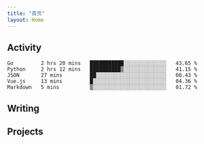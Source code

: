 ```yaml
---
title: "首页"
layout: Home
---
```


## Activity
<!--START_SECTION:waka-->
```text
Go         2 hrs 20 mins   ███████████░░░░░░░░░░░░░░   43.65 % 
Python     2 hrs 12 mins   ██████████▒░░░░░░░░░░░░░░   41.15 % 
JSON       27 mins         ██░░░░░░░░░░░░░░░░░░░░░░░   08.43 % 
Vue.js     13 mins         █░░░░░░░░░░░░░░░░░░░░░░░░   04.36 % 
Markdown   5 mins          ▒░░░░░░░░░░░░░░░░░░░░░░░░   01.72 % 
```
<!--END_SECTION:waka-->

## Writing
<PindedPosts />

## Projects
<Projects />
